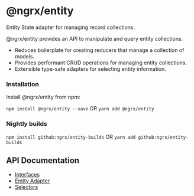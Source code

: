 # @ngrx/entity

Entity State adapter for managing record collections.

@ngrx/entity provides an API to manipulate and query entity collections.

* Reduces boilerplate for creating reducers that manage a collection of models.
* Provides performant CRUD operations for managing entity collections.
* Extensible type-safe adapters for selecting entity information.

### Installation

Install @ngrx/entity from npm:

`npm install @ngrx/entity --save` OR `yarn add @ngrx/entity`

### Nightly builds

`npm install github:ngrx/entity-builds` OR `yarn add github:ngrx/entity-builds`

## API Documentation

* [Interfaces](./interfaces.md)
* [Entity Adapter](./adapter.md)
* [Selectors](./adapter.md#entity-selectors)
